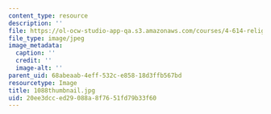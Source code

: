 ```yaml
---
content_type: resource
description: ''
file: https://ol-ocw-studio-app-qa.s3.amazonaws.com/courses/4-614-religious-architecture-and-islamic-cultures-fall-2002/20ee3dcced29088a8f7651fd79b33f60_1088thumbnail.jpg
file_type: image/jpeg
image_metadata:
  caption: ''
  credit: ''
  image-alt: ''
parent_uid: 68abeaab-4eff-532c-e858-18d3ffb567bd
resourcetype: Image
title: 1088thumbnail.jpg
uid: 20ee3dcc-ed29-088a-8f76-51fd79b33f60
---
```

